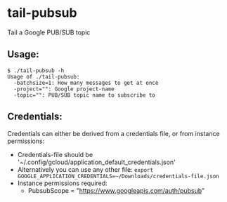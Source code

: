 # tail-pubsub
Tail a Google PUB/SUB topic

## Usage:
```
$ ./tail-pubsub -h
Usage of ./tail-pubsub:
  -batchsize=1: How many messages to get at once
  -project="": Google project-name
  -topic="": PUB/SUB topic name to subscribe to
```

## Credentials:
Credentials can either be derived from a credentials file, or from instance permissions:
* Credentials-file should be '~/.config/gcloud/application_default_credentials.json'
* Alternatively you can use any other file: ```export GOOGLE_APPLICATION_CREDENTIALS=~/Downloads/credentials-file.json```
* Instance permissions required:
  * PubsubScope = "https://www.googleapis.com/auth/pubsub"
